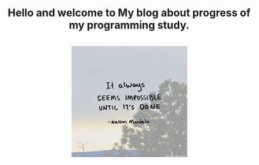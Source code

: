 <div style="text-align: center">

<h2>Hello and welcome to My blog about progress of my programming study.<h2>
 
 <div><div>
 <div><div>
 
    
<div align="center">
 
<img src="images/mandera.jpg">





 
